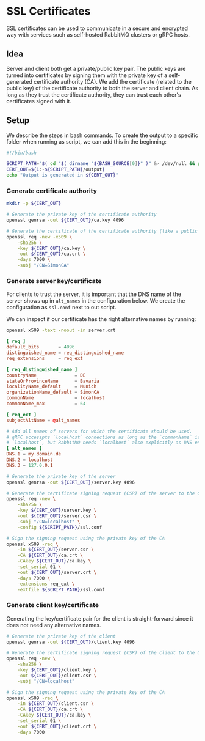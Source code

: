 # SSL Certificates

SSL certificates can be used to communicate in a secure and encrypted way with
services such as self-hosted RabbitMQ clusters or gRPC hosts.

## Idea

Server and client both get a private/public key pair. The public keys are turned
into certificates by signing them with the private key of a self-generated
certificate authority (CA). We add the certificate (related to the public key)
of the certificate authority to both the server and client chain. As long as
they trust the certificate authority, they can trust each other's certificates
signed with it.

## Setup

We describe the steps in bash commands. To create the output to a specific
folder when running as script, we can add this in the beginning:

```bash
#!/bin/bash

SCRIPT_PATH="$( cd "$( dirname "${BASH_SOURCE[0]}" )" &> /dev/null && pwd )"
CERT_OUT=${1:-${SCRIPT_PATH}/output}
echo "Output is generated in ${CERT_OUT}"
```

### Generate certificate authority

```bash
mkdir -p ${CERT_OUT}

# Generate the private key of the certificate authority
openssl genrsa -out ${CERT_OUT}/ca.key 4096

# Generate the certificate of the certificate authority (like a public key)
openssl req -new -x509 \
    -sha256 \
    -key ${CERT_OUT}/ca.key \
    -out ${CERT_OUT}/ca.crt \
    -days 7000 \
    -subj "/CN=SimonCA"
```

### Generate server key/certificate

For clients to trust the server, it is important that the DNS name of the server
shows up in `alt_names` in the configuration below. We create the configuration
as `ssl.conf` next to out script.

We can inspect if our certificate has the right alternative names by running:

```bash
openssl x509 -text -noout -in server.crt
```

```conf
[ req ]
default_bits       = 4096
distinguished_name = req_distinguished_name
req_extensions     = req_ext

[ req_distinguished_name ]
countryName              = DE
stateOrProvinceName      = Bavaria
localityName_default     = Munich
organizationName_default = SimonCA
commonName               = localhost
commonName_max           = 64

[ req_ext ]
subjectAltName = @alt_names

# Add all names of servers for which the certificate should be used.
# gRPC accesspts `localhost` connections as long as the `commonName` is
# `localhost`, but RabbitMQ needs `localhost` also explicitly as DNS entry.
[ alt_names ]
DNS.1 = my.domain.de
DNS.2 = localhost
DNS.3 = 127.0.0.1
```

```bash
# Generate the private key of the server
openssl genrsa -out ${CERT_OUT}/server.key 4096

# Generate the certificate signing request (CSR) of the server to the CA
openssl req -new \
    -sha256 \
    -key ${CERT_OUT}/server.key \
    -out ${CERT_OUT}/server.csr \
    -subj "/CN=localhost" \
    -config ${SCRIPT_PATH}/ssl.conf

# Sign the signing request using the private key of the CA
openssl x509 -req \
    -in ${CERT_OUT}/server.csr \
    -CA ${CERT_OUT}/ca.crt \
    -CAkey ${CERT_OUT}/ca.key \
    -set_serial 01 \
    -out ${CERT_OUT}/server.crt \
    -days 7000 \
    -extensions req_ext \
    -extfile ${SCRIPT_PATH}/ssl.conf
```

### Generate client key/certificate

Generating the key/certificate pair for the client is straight-forward since it
does not need any alternative names.

```bash
# Generate the private key of the client
openssl genrsa -out ${CERT_OUT}/client.key 4096

# Generate the certificate signing request (CSR) of the client to the CA
openssl req -new \
    -sha256 \
    -key ${CERT_OUT}/client.key \
    -out ${CERT_OUT}/client.csr \
    -subj "/CN=localhost"

# Sign the signing request using the private key of the CA
openssl x509 -req \
    -in ${CERT_OUT}/client.csr \
    -CA ${CERT_OUT}/ca.crt \
    -CAkey ${CERT_OUT}/ca.key \
    -set_serial 01 \
    -out ${CERT_OUT}/client.crt \
    -days 7000
```
